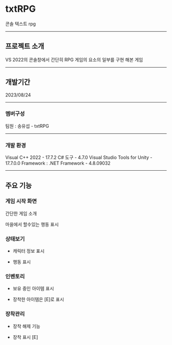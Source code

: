 # txtRPG
콘솔 텍스트 rpg

---

## 프로젝트 소개
VS 2022의 콘솔창에서 간단히 RPG 게임의 요소의 일부를 구현 해본 게임

---

## 개발기간
2023/08/24

---

### 멤버구성
팀원 : 송유섭 - txtRPG

---

### 개발 환경
Visual C++ 2022 - 17.7.2
C# 도구 - 4.7.0
Visual Studio Tools for Unity - 17.7.0.0
Framework : .NET Framework - 4.8.09032

---

## 주요 기능
### 게임 시작 화면
간단한 게임 소개

마을에서 할수있는 행동 표시

### 상태보기
* 캐릭터 정보 표시

* 행동 표시

### 인벤토리

* 보유 중인 아이템 표시

* 장착한 아이템은 [E]로 표시

### 장착관리
* 장착 해제 기능

* 장착 표시 [E]
